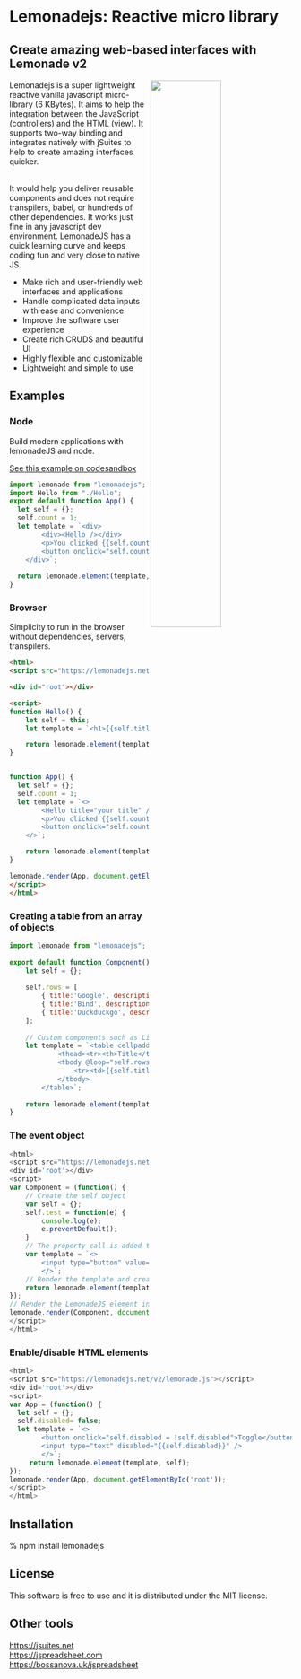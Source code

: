 <h1>Lemonadejs: Reactive micro library</h1>

<h2>Create amazing web-based interfaces with Lemonade v2</h2>

<img src='https://lemonadejs.net/templates/default/img/home.png' align="right" width="50%">

Lemonadejs is a super lightweight reactive vanilla javascript micro-library (6 KBytes). It aims to help the integration between the JavaScript (controllers) and the HTML (view). It supports two-way binding and integrates natively with jSuites to help to create amazing interfaces quicker.<br><br>

It would help you deliver reusable components and does not require transpilers, babel, or hundreds of other dependencies. It works just fine in any javascript dev environment. LemonadeJS has a quick learning curve and keeps coding fun and very close to native JS.

- Make rich and user-friendly web interfaces and applications
- Handle complicated data inputs with ease and convenience
- Improve the software user experience
- Create rich CRUDS and beautiful UI
- Highly flexible and customizable
- Lightweight and simple to use

<h2>Examples</h2>

<h3>Node</h3>

Build modern applications with lemonadeJS and node.
 
 <a href='https://codesandbox.io/s/lemonadejs-reactive-app-no2dl'>See this example on codesandbox</a>

```javascript
import lemonade from "lemonadejs";
import Hello from "./Hello";
export default function App() {
  let self = {};
  self.count = 1;
  let template = `<div>
        <div><Hello /></div>
        <p>You clicked {{self.count}} times</p>
        <button onclick="self.count++;">Click me</button>
    </div>`;
 
  return lemonade.element(template, self, { Hello });
}
```

<h3>Browser</h3>

Simplicity to run in the browser without dependencies, servers, transpilers.<br>

```html
<html>
<script src="https://lemonadejs.net/v2/lemonade.js"></script>

<div id="root"></div>

<script>
function Hello() {
    let self = this;
    let template = `<h1>{{self.title}}</h1>`;

    return lemonade.element(template, self);
}


function App() {
  let self = {};
  self.count = 1;
  let template = `<>
        <Hello title="your title" />
        <p>You clicked {{self.count}} times</p>
        <button onclick="self.count++;">Click me</button>
    </>`;

    return lemonade.element(template, self, { Hello });
}

lemonade.render(App, document.getElementById('root'));
</script>
</html>
```

<h3>Creating a table from an array of objects</h3>

```javascript
import lemonade from "lemonadejs";
 
export default function Component() {
    let self = {};
 
    self.rows = [
        { title:'Google', description: 'The alpha search engine...' },
        { title:'Bind', description: 'The microsoft search engine...' },
        { title:'Duckduckgo', description: 'Privacy in the first place...' },
    ];
 
    // Custom components such as List should always be unique inside a real tag.
    let template = `<table cellpadding="6">
            <thead><tr><th>Title</th><th>Description</th></th></thead>
            <tbody @loop="self.rows">
                <tr><td>{{self.title}}</td><td>{{self.description}}</td></tr>
            </tbody>
        </table>`;
 
    return lemonade.element(template, self);
}
```


<h3>The event object</h3>

```javascript
<html>
<script src="https://lemonadejs.net/v2/lemonade.js"></script>
<div id='root'></div>
<script>
var Component = (function() {
    // Create the self object
    var self = {};
    self.test = function(e) {
        console.log(e);
        e.preventDefault();
    }
    // The property call is added to the observable list when added to the DOM
    var template = `<>
        <input type="button" value="Click test" onclick="self.test(e);"/>
        </>`;
    // Render the template and create the observation
    return lemonade.element(template, self);
});
// Render the LemonadeJS element into the DOM
lemonade.render(Component, document.getElementById('root'));
</script>
</html>
```

<h3>Enable/disable HTML elements</h3>

```javascript
<html>
<script src="https://lemonadejs.net/v2/lemonade.js"></script>
<div id='root'></div>
<script>
var App = (function() {
  let self = {};
  self.disabled= false;
  let template = `<>
        <button onclick="self.disabled = !self.disabled">Toggle</button>
        <input type="text" disabled="{{self.disabled}}" />
        </>`;
     return lemonade.element(template, self);
});
lemonade.render(App, document.getElementById('root'));
</script>
</html>
```


<h2>Installation</h2>

% npm install lemonadejs


<h2>License</h2>

This software is free to use and it is distributed under the MIT license.


<h2>Other tools</h2>

https://jsuites.net<br>
https://jspreadsheet.com<br>
https://bossanova.uk/jspreadsheet<br>
